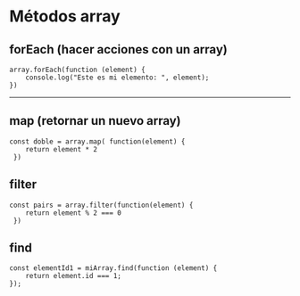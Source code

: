 # Métodos array

## forEach (hacer acciones con un array)

```
array.forEach(function (element) {
    console.log("Este es mi elemento: ", element);
})
```

---

## map (retornar un nuevo array)

```
const doble = array.map( function(element) { 
    return element * 2
 })
```

## filter

```
const pairs = array.filter(function(element) { 
    return element % 2 === 0
 })
```


## find

```
const elementId1 = miArray.find(function (element) {
    return element.id === 1;
});
```


